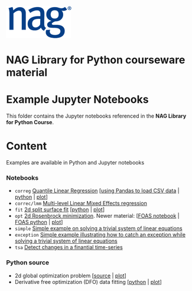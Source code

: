 ![NAG logo](../NAG_logo.png) 

# NAG Library for Python courseware material

# Example Jupyter Notebooks

This folder contains the Jupyter notebooks referenced
in the **NAG Library for Python Course**.

# Content

Examples are available in Python and Jupyter notebooks
 
### Notebooks
 
  * `correg` [Quantile Linear Regression](correg/quantile_linreg_easy.ipynb) [[using Pandas to load CSV data](correg/quantile_linreg_pandas.ipynb) | [python](python/quantile_linreg_ex.py) | [plot](python/quantile_linreg_ex.pdf)]
  * `correc/lmm` [Multi-level Linear Mixed Effects regression](correg/lmm_notebook.ipynb)
  * `fit` [2d split surface fit](fit/dim2_spline_ts_sctr.ipynb) [[python](python/dim2_spline_ts_sctr_ex.py) | [plot](python/dim2_spline_ts_sctr_ex.pdf)]
  * `opt` [2d Rosenbrock minimization](opt/bounds_quasi_func_easy.ipynb). Newer material: [[FOAS notebook](https://github.com/numericalalgorithmsgroup/NAGPythonExamples/blob/master/local_optimization/FOAS/rosenbrock2d.ipynb) | [FOAS python](python/handle_solve_bounds_foas_ex.py) | [plot](python/handle_solve_bounds_foas_ex.pdf)]
  * `simple` [Simple example on solving a trivial system of linear equations](simple/Simple.ipynb)
  * `exception` [Simple example illustrating how to catch an exception while solving a trivial system of linear equations](simple/SimpleException.ipynb)
  * `tsa` [Detect changes in a finantial time-series](tsa/cp_pelt_new.ipynb)

### Python source

  * 2d global optimization problem [[source](python/bnd_mcs_solve_ex.py) | [plot](python/bnd_mcs_solve_ex.pdf)]
  * Derivative free optimization (DFO) data fitting [[python](python/handle_solve_dfls_ex.py) | [plot](python/handle_solve_dfls_ex.pdf)]

